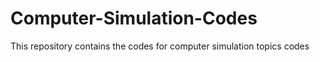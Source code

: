 # Computer-Simulation-Codes
This repository contains the codes for computer simulation topics codes

